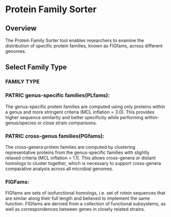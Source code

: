 # Protein Family Sorter

## Overview
The Protein Family Sorter tool enables researchers to examine the distribution
of specific protein families, known as FIGfams, across different genomes.

## Select Family Type

### FAMILY TYPE

### PATRIC genus-specific families(PLfams):
The genus-specific protein families are computed using only proteins
within a genus and more stringent criteria (MCL inflation = 3.0). This
provides higher sequence similarity and better specificity while
performing within-genus/species or close strain comparisons.

### PATRIC cross-genus families(PGfams):
The cross-genera protein families are computed by clustering
representative proteins from the genus-specific families with slightly
relaxed criteria (MCL inflation = 1.1). This allows cross-genera or
distant homologs to cluster together, which is necessary to support
cross-genera comparative analysis across all microbial genomes.

### FIGFams:
FIGfams are sets of isofunctional homologs, i.e. set of rotein sequences
that are similar along their full length and believed to implement the
same function. FIGfams are derived from a collection of functional
subsystems, as well as correspondences between genes in closely related
strains.
